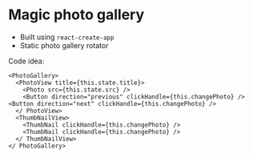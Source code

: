 # Magic photo gallery

- Built using `react-create-app`
- Static photo gallery rotator

Code idea:

```
<PhotoGallery>
  <PhotoView title={this.state.title}>
    <Photo src={this.state.src} />
    <Button direction="previous" clickHandle={this.changePhoto} /> <Button direction="next" clickHandle={this.changePhoto} />
  </ PhotoView>
  <ThumbNailView>
    <ThumbNail clickHandle={this.changePhoto} />
    <ThumbNail clickHandle={this.changePhoto} />
  </ ThumbNailView>
</ PhotoGallery>
```